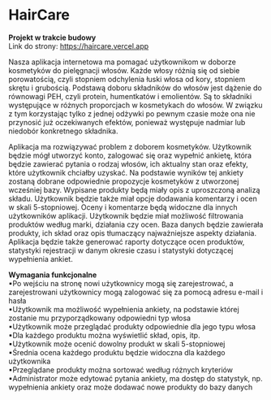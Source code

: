 # HairCare

<b>Projekt w trakcie budowy</b> <br/>
Link do strony: https://haircare.vercel.app

Nasza aplikacja internetowa ma pomagać użytkownikom w doborze kosmetyków do pielęgnacji włosów. Każde włosy różnią się od siebie porowatością, czyli stopniem odchylenia łuski włosa od kory, stopniem skrętu i grubością. Podstawą doboru składników do włosów jest dążenie do równowagi PEH, czyli protein, humentkatów i emolientów. Są to składniki występujące w różnych proporcjach w kosmetykach do włosów. W związku z tym korzystając tylko z jednej odżywki po pewnym czasie może ona nie przynosić już oczekiwanych efektów, ponieważ występuje nadmiar lub niedobór konkretnego składnika.

Aplikacja ma rozwiązywać problem z doborem kosmetyków. Użytkownik będzie mógł utworzyć konto, zalogować się oraz wypełnić ankietę, która będzie zawierać pytania o rodzaj włosów, ich aktualny stan oraz efekty, które użytkownik chciałby uzyskać. Na podstawie wyników tej ankiety zostaną dobrane odpowiednie propozycje kosmetyków z utworzonej wcześniej bazy. Wypisane produkty będą miały opis z uproszczoną analizą składu. Użytkownik będzie także miał opcje dodawania komentarzy i ocen w skali 5-stopniowej. Oceny i komentarze będą widoczne dla innych użytkowników aplikacji. Użytkownik będzie miał możliwość filtrowania produktów według marki, działania czy ocen. Baza danych będzie zawierała produkty, ich skład oraz opis tłumaczący najważniejsze aspekty działania. Aplikacja będzie także generować raporty dotyczące ocen produktów, statystyki rejestracji w danym okresie czasu i statystyki dotyczącej wypełnienia ankiet.

<b>Wymagania funkcjonalne</b> <br/>
▪Po wejściu na stronę nowi użytkownicy mogą się zarejestrować, a zarejestrowani użytkownicy mogą zalogować się za pomocą adresu e-mail i hasła <br/>
▪Użytkownik ma możliwość wypełnienia ankiety, na podstawie której zostanie mu przyporządkowany odpowiedni typ włosa <br/>
▪Użytkownik może przeglądać produkty odpowiednie dla jego typu włosa <br/>
▪Dla każdego produktu można wyświetlić skład, opis, itp. <br/>
▪Użytkownik może ocenić dowolny produkt w skali 5-stopniowej <br/>
▪Średnia ocena każdego produktu będzie widoczna dla każdego użytkownika <br/>
▪Przeglądane produkty można sortować według różnych kryteriów <br/>
▪Administrator może edytować pytania ankiety, ma dostęp do statystyk, np. wypełnienia ankiety oraz może dodawać nowe produkty do bazy danych<br/>


